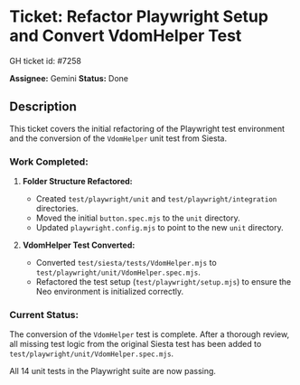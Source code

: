 # Ticket: Refactor Playwright Setup and Convert VdomHelper Test

GH ticket id: #7258

**Assignee:** Gemini
**Status:** Done

## Description

This ticket covers the initial refactoring of the Playwright test environment and the conversion of the `VdomHelper` unit test from Siesta.

### Work Completed:

1.  **Folder Structure Refactored:**
    - Created `test/playwright/unit` and `test/playwright/integration` directories.
    - Moved the initial `button.spec.mjs` to the `unit` directory.
    - Updated `playwright.config.mjs` to point to the new `unit` directory.

2.  **VdomHelper Test Converted:**
    - Converted `test/siesta/tests/VdomHelper.mjs` to `test/playwright/unit/VdomHelper.spec.mjs`.
    - Refactored the test setup (`test/playwright/setup.mjs`) to ensure the Neo environment is initialized correctly.

### Current Status:

The conversion of the `VdomHelper` test is complete. After a thorough review, all missing test logic from the original Siesta test has been added to `test/playwright/unit/VdomHelper.spec.mjs`.

All 14 unit tests in the Playwright suite are now passing.
